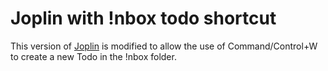 # Joplin with !nbox todo shortcut

This version of [Joplin](https://joplin.cozic.net) is modified to allow the use of Command/Control+W to create a new Todo in the !nbox folder.
